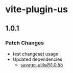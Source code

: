 # vite-plugin-us

## 1.0.1

### Patch Changes

- test changeset usage
- Updated dependencies
  - savage-utils@1.0.55
